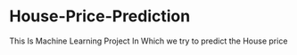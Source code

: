 # House-Price-Prediction
This Is Machine Learning Project In Which we try to predict the House price
